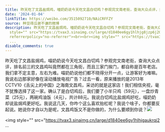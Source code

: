 ```yaml
---
title: 昨天吃了文昌盐焗鸡，喵奶奶说今天吃文昌白切鸡？参观完文南老街，查询大众点评，排名前三的文昌鸡叫竟然都在三角街，而且三家门挨门，都自称是百年老店。我们拿...
date: '2024-01-04'
linkTitle: https://weibo.com/3515092710/NAiCRFFZY
source: 种豆得瓜谢不谦的微博
description: 昨天吃了文昌盐焗鸡，喵奶奶说今天吃文昌白切鸡？参观完文南老街，查询大众点评，排名前三的文昌鸡叫竟然都在三角街，而且三家门挨门，都自称是百年老店。我们拿不定主意，左右为难。喵奶奶说他们都不晓得分开一点，让游客好为难嘛。我说右边那家好像在滚动播放电视广告？过去一看，原来播放的是2013年CCTV10《舌尖上的中国》之海南文昌鸡，采访的就是这家店！我们相信央视，毫不犹豫选择了这一家。确认了是白切鸡后，我们要了小半只鸡（59元），一盘炒青菜（25元），两碗鸡油饭（4元），共计88元。我说白切鸡比盐焗鸡好吃，喵奶奶却说盐焗鸡更好吃。我说这几天，你咋个这么喜欢抬杠呢？我说个啥子，你都要反起说。她说你才自以为是呢，文昌鸡饭又不是你做的，为什么要顺到你说？<img
  style="" src="https://tvax3.sinaimg.cn/large/d1840ee6gy1hlhjg8jzp6j20xw230h2v.jpg"
  referrerpolicy="no-referrer"><br><br><img style="" src="https://tvax3.sinaimg.cn/large/d1840ee6gy1hlhjgaukrqj2
  ...
disable_comments: true
---
```

昨天吃了文昌盐焗鸡，喵奶奶说今天吃文昌白切鸡？参观完文南老街，查询大众点评，排名前三的文昌鸡叫竟然都在三角街，而且三家门挨门，都自称是百年老店。我们拿不定主意，左右为难。喵奶奶说他们都不晓得分开一点，让游客好为难嘛。我说右边那家好像在滚动播放电视广告？过去一看，原来播放的是2013年CCTV10《舌尖上的中国》之海南文昌鸡，采访的就是这家店！我们相信央视，毫不犹豫选择了这一家。确认了是白切鸡后，我们要了小半只鸡（59元），一盘炒青菜（25元），两碗鸡油饭（4元），共计88元。我说白切鸡比盐焗鸡好吃，喵奶奶却说盐焗鸡更好吃。我说这几天，你咋个这么喜欢抬杠呢？我说个啥子，你都要反起说。她说你才自以为是呢，文昌鸡饭又不是你做的，为什么要顺到你说？<img style="" src="https://tvax3.sinaimg.cn/large/d1840ee6gy1hlhjg8jzp6j20xw230h2v.jpg" referrerpolicy="no-referrer"><br><br><img style="" src="https://tvax3.sinaimg.cn/large/d1840ee6gy1hlhjgaukrqj2 ...